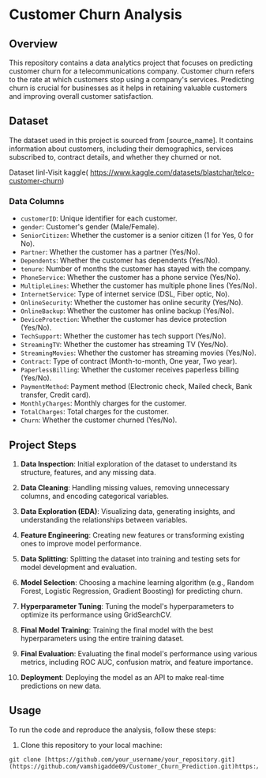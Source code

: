 # Customer Churn Analysis

## Overview

This repository contains a data analytics project that focuses on predicting customer churn for a telecommunications company. Customer churn refers to the rate at which customers stop using a company's services. Predicting churn is crucial for businesses as it helps in retaining valuable customers and improving overall customer satisfaction.

## Dataset

The dataset used in this project is sourced from [source_name]. It contains information about customers, including their demographics, services subscribed to, contract details, and whether they churned or not.

Dataset linl-Visit kaggle(
https://www.kaggle.com/datasets/blastchar/telco-customer-churn)

### Data Columns

- `customerID`: Unique identifier for each customer.
- `gender`: Customer's gender (Male/Female).
- `SeniorCitizen`: Whether the customer is a senior citizen (1 for Yes, 0 for No).
- `Partner`: Whether the customer has a partner (Yes/No).
- `Dependents`: Whether the customer has dependents (Yes/No).
- `tenure`: Number of months the customer has stayed with the company.
- `PhoneService`: Whether the customer has a phone service (Yes/No).
- `MultipleLines`: Whether the customer has multiple phone lines (Yes/No).
- `InternetService`: Type of internet service (DSL, Fiber optic, No).
- `OnlineSecurity`: Whether the customer has online security (Yes/No).
- `OnlineBackup`: Whether the customer has online backup (Yes/No).
- `DeviceProtection`: Whether the customer has device protection (Yes/No).
- `TechSupport`: Whether the customer has tech support (Yes/No).
- `StreamingTV`: Whether the customer has streaming TV (Yes/No).
- `StreamingMovies`: Whether the customer has streaming movies (Yes/No).
- `Contract`: Type of contract (Month-to-month, One year, Two year).
- `PaperlessBilling`: Whether the customer receives paperless billing (Yes/No).
- `PaymentMethod`: Payment method (Electronic check, Mailed check, Bank transfer, Credit card).
- `MonthlyCharges`: Monthly charges for the customer.
- `TotalCharges`: Total charges for the customer.
- `Churn`: Whether the customer churned (Yes/No).

## Project Steps

1. **Data Inspection**: Initial exploration of the dataset to understand its structure, features, and any missing data.

2. **Data Cleaning**: Handling missing values, removing unnecessary columns, and encoding categorical variables.

3. **Data Exploration (EDA)**: Visualizing data, generating insights, and understanding the relationships between variables.

4. **Feature Engineering**: Creating new features or transforming existing ones to improve model performance.

5. **Data Splitting**: Splitting the dataset into training and testing sets for model development and evaluation.

6. **Model Selection**: Choosing a machine learning algorithm (e.g., Random Forest, Logistic Regression, Gradient Boosting) for predicting churn.

7. **Hyperparameter Tuning**: Tuning the model's hyperparameters to optimize its performance using GridSearchCV.

8. **Final Model Training**: Training the final model with the best hyperparameters using the entire training dataset.

9. **Final Evaluation**: Evaluating the final model's performance using various metrics, including ROC AUC, confusion matrix, and feature importance.

10. **Deployment**: Deploying the model as an API to make real-time predictions on new data.

## Usage

To run the code and reproduce the analysis, follow these steps:

1. Clone this repository to your local machine:

```shell
git clone [https://github.com/your_username/your_repository.git](https://github.com/vamshigadde09/Customer_Churn_Prediction.git)https://github.com/vamshigadde09/Customer_Churn_Prediction.git
